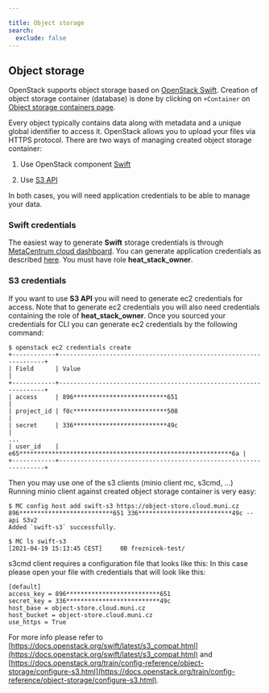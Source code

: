 ```yaml
---

title: Object storage
search:
  exclude: false
---
```


## Object storage

OpenStack supports object storage based on [OpenStack Swift](https://docs.openstack.org/swift/latest/api/object_api_v1_overview.html). Creation of object storage container (database) is done by clicking on `+Container` on [Object storage containers page](https://dashboard.cloud.muni.cz/project/containers).

Every object typically contains data along with metadata and a unique global identifier to access it. OpenStack allows you to upload your files via HTTPS protocol. There are two ways of managing created object storage container:

1. Use OpenStack component [Swift](https://docs.openstack.org/swift/train/admin/index.html)

2. Use [S3 API](https://docs.aws.amazon.com/AmazonS3/latest/userguide/Welcome.html)

In both cases, you will need application credentials to be able to manage your data.


### Swift credentials

The easiest way to generate **Swift** storage credentials is through [MetaCentrum cloud dashboard](https://dashboard.cloud.muni.cz). You can generate application credentials as described [here](/cloud/cli/#getting-credentials). You must have role **heat_stack_owner**.

### S3 credentials

If you want to use **S3 API** you will need to generate ec2 credentials for access. Note that to generate ec2 credentials you will also need credentials containing the role of **heat_stack_owner**. Once you sourced your credentials for CLI you can generate ec2 credentials by the following command:

```
$ openstack ec2 credentials create          
+------------+------------------------------------------------------------------+
| Field      | Value                                                            |
+------------+------------------------------------------------------------------+
| access     | 896**************************651                                 |
| project_id | f0c**************************508                                 |
| secret     | 336**************************49c                                 |
...
| user_id    | e65***********************************************************6a |
+------------+------------------------------------------------------------------+

```

Then you may use one of the s3 clients (minio client mc, s3cmd, ...)
Running minio client against created object storage container is very easy:

```
$ MC config host add swift-s3 https://object-store.cloud.muni.cz  896**************************651 336**************************49c --api S3v2
Added `swift-s3` successfully.

$ MC ls swift-s3
[2021-04-19 15:13:45 CEST]     0B freznicek-test/
```
s3cmd client requires a configuration file that looks like this:
In this case please open your file with credentials that will look like this:
```
[default]
access_key = 896**************************651
secret_key = 336**************************49c
host_base = object-store.cloud.muni.cz
host_bucket = object-store.cloud.muni.cz
use_https = True
```

For more info please refer to [https://docs.openstack.org/swift/latest/s3_compat.html](https://docs.openstack.org/swift/latest/s3_compat.html) and [https://docs.openstack.org/train/config-reference/object-storage/configure-s3.html](https://docs.openstack.org/train/config-reference/object-storage/configure-s3.html).
